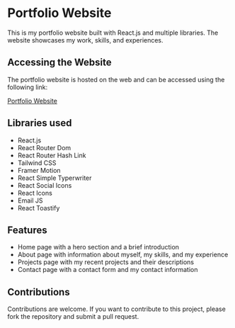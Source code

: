# Portfolio Website

This is my portfolio website built with React.js and multiple libraries. The website showcases my work, skills, and experiences.

## Accessing the Website

The portfolio website is hosted on the web and can be accessed using the following link:

[Portfolio Website](https://portfolio-website-drab-nine.vercel.app/)

## Libraries used

- React.js
- React Router Dom
- React Router Hash Link
- Tailwind CSS
- Framer Motion
- React Simple Typerwriter
- React Social Icons
- React Icons
- Email JS
- React Toastify

## Features 

- Home page with a hero section and a brief introduction
- About page with information about myself, my skills, and my experience
- Projects page with my recent projects and their descriptions
- Contact page with a contact form and my contact information

## Contributions

Contributions are welcome. If you want to contribute to this project, please fork the repository and submit a pull request.